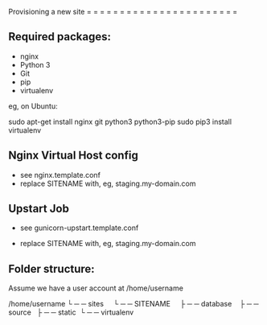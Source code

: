 Provisioning a new site
= = = = = = = = = = = = = = = = = = = = = = =

## Required packages:

* nginx
* Python 3
* Git
* pip
* virtualenv

eg, on Ubuntu:

sudo apt-get install nginx git python3 python3-pip
sudo pip3 install virtualenv

## Nginx Virtual Host config

* see nginx.template.conf
* replace SITENAME with, eg, staging.my-domain.com

## Upstart Job

* see gunicorn-upstart.template.conf

* replace SITENAME with, eg, staging.my-domain.com

## Folder structure:

Assume we have a user account at /home/username

/home/username
└ ─ ─ sites
     └ ─ ─ SITENAME
      ├ ─ ─ database
      ├ ─ ─ source
      ├ ─ ─ static
      └ ─ ─ virtualenv
